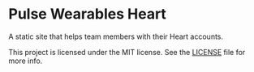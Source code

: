 # Pulse Wearables Heart

A static site that helps team members with their Heart accounts.

This project is licensed under the MIT license. See the [LICENSE](LICENSE.txt) file for more info.


